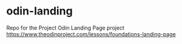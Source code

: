 # odin-landing

Repo for the Project Odin Landing Page project
https://www.theodinproject.com/lessons/foundations-landing-page
